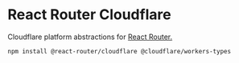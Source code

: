 # React Router Cloudflare

Cloudflare platform abstractions for [React Router.](https://reactrouter.com)

```bash
npm install @react-router/cloudflare @cloudflare/workers-types
```
